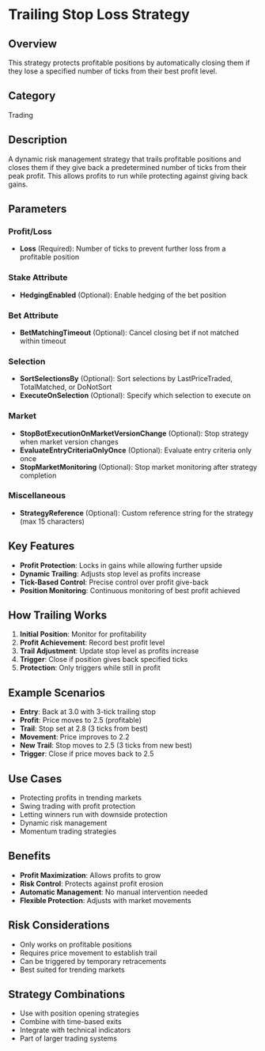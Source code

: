 # Trailing Stop Loss Strategy

## Overview
This strategy protects profitable positions by automatically closing them if they lose a specified number of ticks from their best profit level.

## Category
Trading

## Description
A dynamic risk management strategy that trails profitable positions and closes them if they give back a predetermined number of ticks from their peak profit. This allows profits to run while protecting against giving back gains.

## Parameters

### Profit/Loss
- **Loss** (Required): Number of ticks to prevent further loss from a profitable position

### Stake Attribute
- **HedgingEnabled** (Optional): Enable hedging of the bet position

### Bet Attribute
- **BetMatchingTimeout** (Optional): Cancel closing bet if not matched within timeout

### Selection
- **SortSelectionsBy** (Optional): Sort selections by LastPriceTraded, TotalMatched, or DoNotSort
- **ExecuteOnSelection** (Optional): Specify which selection to execute on

### Market
- **StopBotExecutionOnMarketVersionChange** (Optional): Stop strategy when market version changes
- **EvaluateEntryCriteriaOnlyOnce** (Optional): Evaluate entry criteria only once
- **StopMarketMonitoring** (Optional): Stop market monitoring after strategy completion

### Miscellaneous
- **StrategyReference** (Optional): Custom reference string for the strategy (max 15 characters)

## Key Features
- **Profit Protection**: Locks in gains while allowing further upside
- **Dynamic Trailing**: Adjusts stop level as profits increase
- **Tick-Based Control**: Precise control over profit give-back
- **Position Monitoring**: Continuous monitoring of best profit achieved

## How Trailing Works
1. **Initial Position**: Monitor for profitability
2. **Profit Achievement**: Record best profit level
3. **Trail Adjustment**: Update stop level as profits increase
4. **Trigger**: Close if position gives back specified ticks
5. **Protection**: Only triggers while still in profit

## Example Scenarios
- **Entry**: Back at 3.0 with 3-tick trailing stop
- **Profit**: Price moves to 2.5 (profitable)
- **Trail**: Stop set at 2.8 (3 ticks from best)
- **Movement**: Price improves to 2.2
- **New Trail**: Stop moves to 2.5 (3 ticks from new best)
- **Trigger**: Close if price moves back to 2.5

## Use Cases
- Protecting profits in trending markets
- Swing trading with profit protection
- Letting winners run with downside protection
- Dynamic risk management
- Momentum trading strategies

## Benefits
- **Profit Maximization**: Allows profits to grow
- **Risk Control**: Protects against profit erosion
- **Automatic Management**: No manual intervention needed
- **Flexible Protection**: Adjusts with market movements

## Risk Considerations
- Only works on profitable positions
- Requires price movement to establish trail
- Can be triggered by temporary retracements
- Best suited for trending markets

## Strategy Combinations
- Use with position opening strategies
- Combine with time-based exits
- Integrate with technical indicators
- Part of larger trading systems
